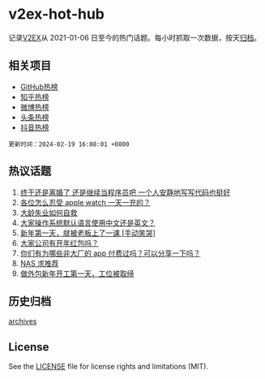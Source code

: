 # v2ex-hot-hub

 记录[V2EX](https://www.v2ex.com/)从 2021-01-06 日至今的热门话题。每小时抓取一次数据，按天[归档](archives)。
 
 ## 相关项目

- [GitHub热榜](https://github.com/it985/github-hot-hub)
- [知乎热榜](https://github.com/it985/zhihu-hot-hub)
- [微博热榜](https://github.com/it985/weibo-hot-hub)
- [头条热榜](https://github.com/it985/toutiao-hot-hub)
- [抖音热榜](https://github.com/it985/douyin-hot-hub)


 `更新时间：2024-02-19 16:08:01 +0800`

## 热议话题

1. [终于还是离婚了 还是继续当程序员吧 一个人安静地写写代码也挺好](https://www.v2ex.com/t/1016487)
1. [各位怎么忍受 apple watch 一天一充的？](https://www.v2ex.com/t/1016281)
1. [大龄失业如何自救](https://www.v2ex.com/t/1016391)
1. [大家操作系统默认语言使用中文还是英文？](https://www.v2ex.com/t/1016405)
1. [新年第一天，就被老板上了一课 [手动笑哭]](https://www.v2ex.com/t/1016302)
1. [大家公司有开年红包吗？](https://www.v2ex.com/t/1016407)
1. [你们有为哪些非大厂的 app 付费过吗？可以分享一下吗？](https://www.v2ex.com/t/1016297)
1. [NAS 求推荐](https://www.v2ex.com/t/1016490)
1. [做外包新年开工第一天，工位被取缔](https://www.v2ex.com/t/1016412)

## 历史归档

[archives](archives)

## License

See the [LICENSE](LICENSE) file for license rights and limitations (MIT).
